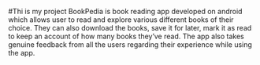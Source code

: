 #Thi is my project
BookPedia is book reading app developed on android which allows user to read and explore various different books of their choice. 
They can also download the books, save it for later, mark it as read to keep an account of how many books they’ve read. The app also takes genuine feedback from all the users regarding their experience while using the app.
